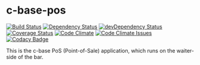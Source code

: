 c-base-pos
==========

[![Build Status](https://travis-ci.org/berlincount/c-base-pos.svg?branch=development)](https://travis-ci.org/berlincount/c-base-pos)
[![Dependency Status](https://img.shields.io/david/berlincount/c-base-pos.svg?style=flat)](https://david-dm.org/berlincount/c-base-pos)
[![devDependency Status](https://img.shields.io/david/dev/berlincount/c-base-pos.svg?style=flat)](https://david-dm.org/berlincount/c-base-pos#info=devDependencies)
[![Coverage Status](https://coveralls.io/repos/github/berlincount/c-base-pos/badge.svg?branch=development)](https://coveralls.io/github/berlincount/c-base-pos?branch=development)
[![Code Climate](https://codeclimate.com/github/berlincount/c-base-pos/badges/gpa.svg)](https://codeclimate.com/github/berlincount/c-base-pos)
[![Code Climate Issues](https://codeclimate.com/github/berlincount/c-base-pos/badges/issue_count.svg)](https://codeclimate.com/github/berlincount/c-base-pos)
[![Codacy Badge](https://api.codacy.com/project/badge/grade/167938f58a0d4e07b3fbe28e4f5c3370)](https://www.codacy.com/app/count-github/c-base-pos)

This is the c-base PoS (Point-of-Sale) application, which runs on the
waiter-side of the bar.
